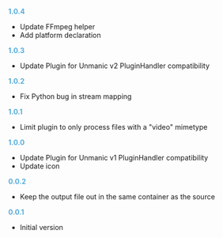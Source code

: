 
**<span style="color:#56adda">1.0.4</span>**
- Update FFmpeg helper
- Add platform declaration

**<span style="color:#56adda">1.0.3</span>**
- Update Plugin for Unmanic v2 PluginHandler compatibility

**<span style="color:#56adda">1.0.2</span>**
- Fix Python bug in stream mapping 

**<span style="color:#56adda">1.0.1</span>**
- Limit plugin to only process files with a "video" mimetype

**<span style="color:#56adda">1.0.0</span>**
- Update Plugin for Unmanic v1 PluginHandler compatibility
- Update icon

**<span style="color:#56adda">0.0.2</span>**
- Keep the output file out in the same container as the source

**<span style="color:#56adda">0.0.1</span>**
- Initial version
